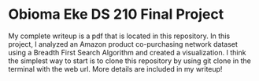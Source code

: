 # Obioma Eke DS 210 Final Project

My complete writeup is a pdf that is located in this repository. In this project, I analyzed an Amazon product co-purchasing network dataset using a Breadth First Search Algorithm and created a visualization. I think the simplest way to start is to clone this repository by using git clone in the terminal with the web url. More details are included in my writeup!
